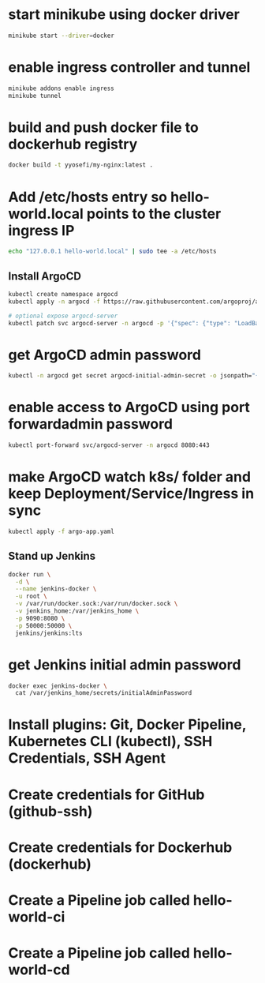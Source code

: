 # start minikube using docker driver
```bash
minikube start --driver=docker
```

# enable ingress controller and tunnel
```bash
minikube addons enable ingress
minikube tunnel
```

# build and push docker file to dockerhub registry
```bash
docker build -t yyosefi/my-nginx:latest .
```

# Add /etc/hosts entry so hello-world.local points to the cluster ingress IP
```bash
echo "127.0.0.1 hello-world.local" | sudo tee -a /etc/hosts
```

## Install ArgoCD
```bash
kubectl create namespace argocd
kubectl apply -n argocd -f https://raw.githubusercontent.com/argoproj/argo-cd/stable/manifests/install.yaml

# optional expose argocd-server
kubectl patch svc argocd-server -n argocd -p '{"spec": {"type": "LoadBalancer"}}'
```

# get ArgoCD admin password
```bash
kubectl -n argocd get secret argocd-initial-admin-secret -o jsonpath="{.data.password}" | base64 -d
```

# enable access to ArgoCD using port forwardadmin password
```bash
kubectl port-forward svc/argocd-server -n argocd 8080:443
```

# make ArgoCD watch k8s/ folder and keep Deployment/Service/Ingress in sync
```bash
kubectl apply -f argo-app.yaml
```

## Stand up Jenkins
```bash
docker run \
  -d \
  --name jenkins-docker \
  -u root \
  -v /var/run/docker.sock:/var/run/docker.sock \
  -v jenkins_home:/var/jenkins_home \
  -p 9090:8080 \
  -p 50000:50000 \
  jenkins/jenkins:lts
```
# get Jenkins initial admin password
```bash
docker exec jenkins-docker \
  cat /var/jenkins_home/secrets/initialAdminPassword
```

# Install plugins: Git, Docker Pipeline, Kubernetes CLI (kubectl), SSH Credentials, SSH Agent
# Create credentials for GitHub (github-ssh)
# Create credentials for Dockerhub (dockerhub)
# Create a Pipeline job called hello-world-ci
# Create a Pipeline job called hello-world-cd
